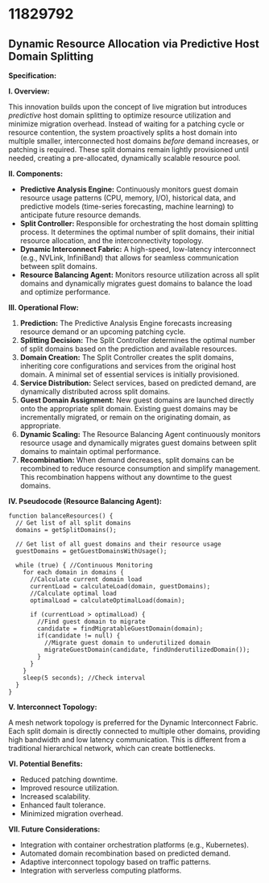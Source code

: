 # 11829792

## Dynamic Resource Allocation via Predictive Host Domain Splitting

**Specification:**

**I. Overview:**

This innovation builds upon the concept of live migration but introduces *predictive* host domain splitting to optimize resource utilization and minimize migration overhead. Instead of waiting for a patching cycle or resource contention, the system proactively splits a host domain into multiple smaller, interconnected host domains *before* demand increases, or patching is required. These split domains remain lightly provisioned until needed, creating a pre-allocated, dynamically scalable resource pool.

**II. Components:**

*   **Predictive Analysis Engine:** Continuously monitors guest domain resource usage patterns (CPU, memory, I/O), historical data, and predictive models (time-series forecasting, machine learning) to anticipate future resource demands.
*   **Split Controller:** Responsible for orchestrating the host domain splitting process. It determines the optimal number of split domains, their initial resource allocation, and the interconnectivity topology.
*   **Dynamic Interconnect Fabric:**  A high-speed, low-latency interconnect (e.g., NVLink, InfiniBand) that allows for seamless communication between split domains.
*   **Resource Balancing Agent:** Monitors resource utilization across all split domains and dynamically migrates guest domains to balance the load and optimize performance.

**III. Operational Flow:**

1.  **Prediction:** The Predictive Analysis Engine forecasts increasing resource demand or an upcoming patching cycle.
2.  **Splitting Decision:** The Split Controller determines the optimal number of split domains based on the prediction and available resources.
3.  **Domain Creation:** The Split Controller creates the split domains, inheriting core configurations and services from the original host domain. A minimal set of essential services is initially provisioned.
4.  **Service Distribution:** Select services, based on predicted demand, are dynamically distributed across split domains.
5.  **Guest Domain Assignment:** New guest domains are launched directly onto the appropriate split domain. Existing guest domains may be incrementally migrated, or remain on the originating domain, as appropriate.
6.  **Dynamic Scaling:** The Resource Balancing Agent continuously monitors resource usage and dynamically migrates guest domains between split domains to maintain optimal performance.
7.  **Recombination:** When demand decreases, split domains can be recombined to reduce resource consumption and simplify management.  This recombination happens without any downtime to the guest domains.

**IV. Pseudocode (Resource Balancing Agent):**

```
function balanceResources() {
  // Get list of all split domains
  domains = getSplitDomains();

  // Get list of all guest domains and their resource usage
  guestDomains = getGuestDomainsWithUsage();

  while (true) { //Continuous Monitoring
    for each domain in domains {
      //Calculate current domain load
      currentLoad = calculateLoad(domain, guestDomains);
      //Calculate optimal load
      optimalLoad = calculateOptimalLoad(domain);

      if (currentLoad > optimalLoad) {
        //Find guest domain to migrate
        candidate = findMigratableGuestDomain(domain);
        if(candidate != null) {
          //Migrate guest domain to underutilized domain
          migrateGuestDomain(candidate, findUnderutilizedDomain());
        }
      }
    }
    sleep(5 seconds); //Check interval
  }
}
```

**V. Interconnect Topology:**

A mesh network topology is preferred for the Dynamic Interconnect Fabric. Each split domain is directly connected to multiple other domains, providing high bandwidth and low latency communication. This is different from a traditional hierarchical network, which can create bottlenecks.

**VI. Potential Benefits:**

*   Reduced patching downtime.
*   Improved resource utilization.
*   Increased scalability.
*   Enhanced fault tolerance.
*   Minimized migration overhead.

**VII. Future Considerations:**

*   Integration with container orchestration platforms (e.g., Kubernetes).
*   Automated domain recombination based on predicted demand.
*   Adaptive interconnect topology based on traffic patterns.
*   Integration with serverless computing platforms.